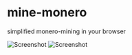 # mine-monero
simplified monero-mining in your browser

![Screenshot](https://i.imgur.com/hsEkydx.png)
![Screenshot](https://i.imgur.com/Cm5Az9h.png)
